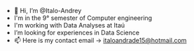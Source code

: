 - 👋 Hi, I’m @Italo-Andrey
- I'm in the 9° semester of Computer engineering
- I'm working with Data Analyses at Itaú
- I’m looking for experiences in Data Science
- 📫 Here is my contact email -> italoandrade15@hotmail.com

